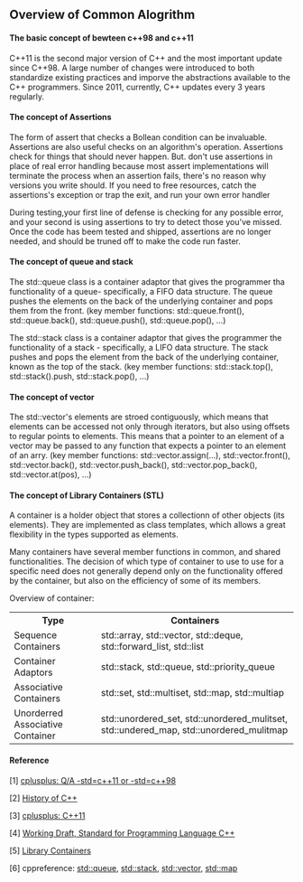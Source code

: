 ## Overview of Common Alogrithm ##

#### The basic concept of bewteen c++98 and c++11 ####

C++11 is the second major version of C++ and the most important update since C++98. A large number of changes were introduced to both standardize existing practices and imporve the abstractions available to the C++ programmers. Since 2011, currently, C++ updates every 3 years regularly.

#### The concept of Assertions ####

The form of assert that checks a Bollean condition can be invaluable. Assertions are also useful checks on an algorithm's operation. Assertions check for things that should never happen. But. don't use assertions in place of real error handling because most assert implementations will terminate the process when an assertion fails, there's no reason why versions you write should. If you need to free resources, catch the assertions's exception or trap the exit, and run your own error handler

During testing,your first line of defense is checking for any possible error, and your second is using assertions to try to detect those you've missed. Once the code has beem tested and shipped, assertions are no longer needed, and should be truned off to make the code run faster.

#### The concept of queue and stack ####

The std::queue class is a container adaptor that gives the programmer tha functionality of a queue- specifically, a FIFO data structure. The queue pushes the elements on the back of the underlying container and pops them from the front. (key member functions: std::queue.front(), std::queue.back(), std::queue.push(), std::queue.pop(), ...)

The std::stack class is a container adaptor that gives the programmer the functionality of a stack - specifically, a LIFO data structure. The stack pushes and pops the element from the back of the underlying container, known as the top of the stack. (key member functions: std::stack.top(), std::stack().push, std::stack.pop(), ...)

#### The concept of vector ####

The std::vector<T>'s elements are stroed contiguously, which means that elements can be accessed not only through iterators, but also using offsets to regular points to elements. This means that a pointer to an element of a vector may be passed to any function that expects a pointer to an element of an arry. (key member functions: std::vector<T>.assign(...), std::vector<T>.front(), std::vector<T>.back(), std::vector<T>.push_back(), std::vector<T>.pop_back(), std::vector<T>.at(pos), ...)

#### The concept of Library Containers (STL) ####

A container is a holder object that stores a collectionn of other objects (its elements). They are implemented as class templates, which allows a great flexibility in the types supported as elements.

Many containers have several member functions in common, and shared functionalities. The decision of which type of container to use to use for a specific need does not generally depend only on the functionality offered by the container, but also on the efficiency of some of its members.

Overview of container:
<table>
 <tr>
  <th>Type</th>
  <th>Containers</th>
 </tr>
 <tr>
  <td>Sequence Containers</td>
  <td>std::array, std::vector, std::deque, std::forward_list, std::list</td>
 </tr>
 <tr>
  <td>Container Adaptors</td>
  <td>std::stack, std::queue, std::priority_queue</td>
 </tr>
 <tr>
  <td>Associative Containers</td>
  <td>std::set, std::multiset, std::map, std::multiap</td>
 </tr>
 <tr>
  <td>Unorderred Associative Container</td>
  <td>std::unordered_set, std::unordered_mulitset, std::undered_map, std::unordered_mulitmap</td>
 </tr>
</table>



#### Reference ####

[1] [cplusplus: Q/A -std=c++11 or -std=c++98](https://www.cplusplus.com/forum/unices/172313/)

[2] [History of C++](https://en.cppreference.com/w/cpp/language/history)

[3] [cplusplus: C++11](https://en.cppreference.com/w/cpp/11)

[4] [Working Draft, Standard for Programming Language C++](http://www.open-std.org/jtc1/sc22/wg21/docs/papers/2012/n3337.pdf)

[5] [Library Containers](https://www.cplusplus.com/reference/stl/)

[6] cppreference: [std::queue](https://en.cppreference.com/w/cpp/container/queue), [std::stack](https://en.cppreference.com/w/cpp/container/stack), [std::vector](https://en.cppreference.com/w/cpp/container/vector), [std::map](http://en.cppreference.com/w/cpp/container/map)
